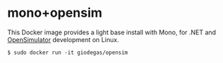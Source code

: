 # mono+opensim

This Docker image provides a light base install with Mono, for .NET and [OpenSimulator](http://opensimulator.org)
development on Linux.

    $ sudo docker run -it giodegas/opensim
